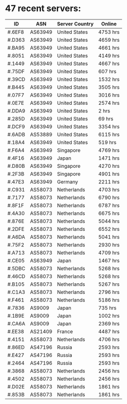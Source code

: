 # 47 recent servers:

| ID | ASN | Server Country | Online |
| ------ | ------ | ------ | ------ |
| #.6EF8 | AS63949 | United States | 4753 hrs |
| #.D363 | AS63949 | United States | 4659 hrs |
| #.BA95 | AS63949 | United States | 4661 hrs |
| #.8051 | AS63949 | United States | 4149 hrs |
| #.1449 | AS63949 | United States | 4667 hrs |
| #.75DF | AS63949 | United States | 607 hrs |
| #.39CD | AS63949 | United States | 1532 hrs |
| #.B445 | AS63949 | United States | 3505 hrs |
| #.07F7 | AS63949 | United States | 3016 hrs |
| #.0E7E | AS63949 | United States | 2574 hrs |
| #.DDA9 | AS63949 | United States | 2 hrs |
| #.285D | AS63949 | United States | 69 hrs |
| #.DCF9 | AS63949 | United States | 3354 hrs |
| #.6ADB | AS53889 | United States | 6115 hrs |
| #.18A4 | AS63949 | United States | 519 hrs |
| #.F6A4 | AS63949 | Singapore | 4769 hrs |
| #.4F16 | AS63949 | Japan | 1471 hrs |
| #.D80B | AS63949 | Singapore | 4270 hrs |
| #.2F3B | AS63949 | Singapore | 4901 hrs |
| #.47E3 | AS63949 | Germany | 2211 hrs |
| #.C931 | AS58073 | Netherlands | 4703 hrs |
| #.7177 | AS58073 | Netherlands | 6790 hrs |
| #.8F1F | AS58073 | Netherlands | 6787 hrs |
| #.4A30 | AS58073 | Netherlands | 6675 hrs |
| #.876E | AS58073 | Netherlands | 5044 hrs |
| #.2DFE | AS58073 | Netherlands | 6552 hrs |
| #.A6DA | AS58073 | Netherlands | 5041 hrs |
| #.75F2 | AS58073 | Netherlands | 2930 hrs |
| #.A713 | AS58073 | Netherlands | 4709 hrs |
| #.CE05 | AS63949 | Japan | 1467 hrs |
| #.5DBC | AS58073 | Netherlands | 5268 hrs |
| #.46CD | AS58073 | Netherlands | 5268 hrs |
| #.B105 | AS58073 | Netherlands | 5267 hrs |
| #.C1A3 | AS58073 | Netherlands | 2796 hrs |
| #.F461 | AS58073 | Netherlands | 5186 hrs |
| #.7836 | AS9009 | Japan | 735 hrs |
| #.1B9E | AS9009 | Japan | 1002 hrs |
| #.CA6A | AS9009 | Japan | 2369 hrs |
| #.EE38 | AS21409 | France | 4487 hrs |
| #.4151 | AS58073 | Netherlands | 4706 hrs |
| #.86ED | AS47196 | Russia | 2593 hrs |
| #.E427 | AS47196 | Russia | 2593 hrs |
| #.2464 | AS47196 | Russia | 2593 hrs |
| #.3868 | AS58073 | Netherlands | 2456 hrs |
| #.4502 | AS58073 | Netherlands | 2456 hrs |
| #.D02E | AS58073 | Netherlands | 1861 hrs |
| #.853B | AS58073 | Netherlands | 1861 hrs |

